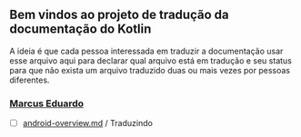 ## Bem vindos ao projeto de tradução da documentação do Kotlin

A ideia é que cada pessoa interessada em traduzir a documentação usar esse arquivo aqui para declarar qual arquivo está em tradução e seu status para que não exista um arquivo traduzido duas ou mais vezes por pessoas diferentes.

### [Marcus Eduardo](github.com/marcusedu)
- [ ] [android-overview.md](docs/reference/android-overview.md) / Traduzindo
